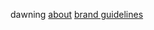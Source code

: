dawning
<a qx href="/dawning/about.html">about</a>
<a qx href="/dawning/brand-guidelines.html">brand guidelines</a>
